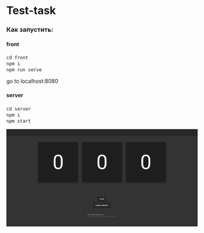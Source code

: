 # Test-task

### Как запустить:

#### front
```
cd front
npm i
npm run serve
```
go to localhost:8080

#### server
```
cd server
npm i
npm start
```

![](.github/1.gif)